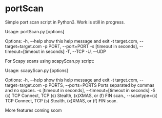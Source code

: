 portScan
========

Simple port scan script in Python3. Work is still in progress.

Usage: portScan.py [options]

Options:
  -h, --help            show this help message and exit
  -t target.com, --target=target.com
  -p PORT, --port=PORT
  -s [timeout in seconds], --timeout=[timeout in seconds]
  -T, --TCP
  -U, --UDP


For Scapy scans using scapyScan.py script:

Usage: scapyScan.py [options]

Options:
  -h, --help            show this help message and exit
  -t target.com, --target=target.com
  -p PORTS, --ports=PORTS  Ports separated by commas and no spaces.
  -s [timeout in seconds], --timeout=[timeout in seconds]
  -S (c) TCP Connect, TCP (s) Stealth, (x)XMAS, or (f) FIN scan., --scantype=(c) TCP Connect, TCP (s) Stealth, (x)XMAS, or (f) FIN scan.
  
  More features coming soom
